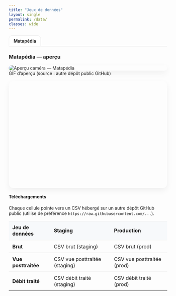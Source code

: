 ```yaml
---
title: "Jeux de données"
layout: single
permalink: /data/
classes: wide
---
```


<!-- ===== Onglets lieux (tu pourras en ajouter d'autres plus tard) ===== -->
<nav class="tabs">
  <a class="tab active" href="#matapedia">Matapédia</a>
  <!-- Exemples futurs :
  <a class="tab" href="#rimouski">Rimouski</a>
  <a class="tab" href="#chaudiere">Chaudière</a>
  -->
</nav>

<section id="matapedia" class="tab-pane active">

### Matapédia — aperçu

<!-- GIF hébergé dans un autre repo GitHub public -->
<div class="media-row">
  <figure>
    <img
      src="https://raw.githubusercontent.com/OWNER/REPO/BRANCH/path/to/matapedia-preview.gif"
      alt="Aperçu caméra — Matapédia"
      loading="lazy"
    />
    <figcaption>GIF d’aperçu (source : autre dépôt public GitHub)</figcaption>
  </figure>
</div>

<!-- Carte Leaflet (statique, sans clé) -->
<div id="map-matapedia" class="map"></div>

<script>
  // Leaflet carte simple
  document.addEventListener("DOMContentLoaded", function () {
    if (!window.L) return;
    const map = L.map('map-matapedia', { scrollWheelZoom: false }).setView([48.35349918652086, -67.22255497464408], 12);
    L.tileLayer('https://{s}.tile.openstreetmap.org/{z}/{x}/{y}.png', {
      maxZoom: 18,
      attribution: '&copy; OpenStreetMap'
    }).addTo(map);
    L.marker([48.35349918652086, -67.22255497464408]).addTo(map).bindPopup('Matapédia — site test');
  });
</script>

#### Téléchargements

<p class="note">Chaque cellule pointe vers un CSV hébergé sur un autre dépôt GitHub public (utilise de préférence <code>https://raw.githubusercontent.com/...</code>).</p>

<table class="dataset-table">
  <thead>
    <tr>
      <th>Jeu de données</th>
      <th>Staging</th>
      <th>Production</th>
    </tr>
  </thead>
  <tbody>
    <tr>
      <td><strong>Brut</strong></td>
      <td><a href="https://raw.githubusercontent.com/OWNER-STAGING/REPO-STAGING/BRANCH/data/matapedia_brut.csv">CSV brut (staging)</a></td>
      <td><a href="https://raw.githubusercontent.com/OWNER-PROD/REPO-PROD/BRANCH/data/matapedia_brut.csv">CSV brut (prod)</a></td>
    </tr>
    <tr>
      <td><strong>Vue posttraitée</strong></td>
      <td><a href="https://raw.githubusercontent.com/OWNER-STAGING/REPO-STAGING/BRANCH/data/matapedia_vue_posttraitee.csv">CSV vue posttraitée (staging)</a></td>
      <td><a href="https://raw.githubusercontent.com/OWNER-PROD/REPO-PROD/BRANCH/data/matapedia_vue_posttraitee.csv">CSV vue posttraitée (prod)</a></td>
    </tr>
    <tr>
      <td><strong>Débit traité</strong></td>
      <td><a href="https://raw.githubusercontent.com/OWNER-STAGING/REPO-STAGING/BRANCH/data/matapedia_debit_traite.csv">CSV débit traité (staging)</a></td>
      <td><a href="https://raw.githubusercontent.com/OWNER-PROD/REPO-PROD/BRANCH/data/matapedia_debit_traite.csv">CSV débit traité (prod)</a></td>
    </tr>
  </tbody>
</table>

</section>

<!-- ===== Styles légers ===== -->
<style>
/* Onglets */
.tabs { display:flex; gap:.5rem; margin: .5rem 0 1rem; border-bottom:1px solid #e8e8e8; }
.tab {
  padding:.5rem .9rem; border:1px solid #e8e8e8; border-bottom:none; border-radius:10px 10px 0 0;
  text-decoration:none; background:#fafafa; color:inherit;
}
.tab.active { background:#fff; font-weight:600; }

/* Panneaux */
.tab-pane { display:none; }
.tab-pane.active { display:block; }

/* Media & carte */
.media-row { margin: .6rem 0 1rem; }
.media-row figure { margin:0; }
.media-row img {
  display:block; max-width:100%; height:auto; border-radius:14px; box-shadow:0 8px 20px rgba(0,0,0,.06);
}
.map { width:100%; height:340px; border-radius:14px; margin: .8rem 0 1.2rem; box-shadow:0 8px 20px rgba(0,0,0,.06); }

/* Tableau datasets */
.dataset-table { width:100%; border-collapse:collapse; }
.dataset-table th, .dataset-table td { padding:.6rem .7rem; border-top:1px solid #eee; }
.dataset-table thead th { background:#f7f9fb; text-align:left; }
.dataset-table a { text-decoration:none; }
</style>

<!-- ===== JS onglets (prêt pour plusieurs lieux) ===== -->
<script>
document.addEventListener('DOMContentLoaded', () => {
  const tabs = document.querySelectorAll('.tabs .tab');
  const panes = document.querySelectorAll('.tab-pane');
  tabs.forEach(tab => {
    tab.addEventListener('click', (e) => {
      e.preventDefault();
      const target = tab.getAttribute('href');
      tabs.forEach(t => t.classList.remove('active'));
      panes.forEach(p => p.classList.remove('active'));
      tab.classList.add('active');
      document.querySelector(target).classList.add('active');
      history.replaceState(null, '', target); // hash propre
    });
  });
  // activer via hash si présent
  if (location.hash) {
    const link = document.querySelector(`.tabs .tab[href="${location.hash}"]`);
    if (link) link.click();
  }
});
</script>

<!-- ===== Leaflet CDN (cartes) ===== -->
<link
  rel="stylesheet"
  href="https://unpkg.com/leaflet@1.9.4/dist/leaflet.css"
  integrity="sha256-p4NxAoJBhIIN+hmNHrzRCf9tD/miZyoHS5obTRR9BMY="
  crossorigin=""
/>
<script
  src="https://unpkg.com/leaflet@1.9.4/dist/leaflet.js"
  integrity="sha256-20nQCchB9co0qIjJZRGuk2/Z9VM+kNiyxNV1lvTlZBo="
  crossorigin=""
></script>
